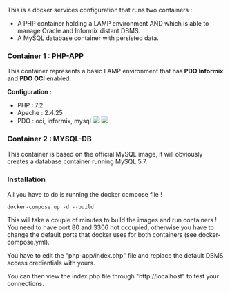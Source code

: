 This is a docker services configuration that runs two containers :
 - A PHP container holding a LAMP environment AND which is able to manage Oracle and Informix distant DBMS.
 - A MySQL database container with persisted data.

### Container 1 : PHP-APP
This container represents a basic LAMP environment that has **PDO Informix** and **PDO OCI** enabled.

**Configuration :**
* PHP : 7.2
* Apache : 2.4.25
* PDO : oci, informix, mysql
![](https://image.ibb.co/guWnYU/Fire_Shot_Capture_5_phpinfo_http_localhost.png)
![](https://image.ibb.co/f23ef9/Fire_Shot_Capture_6_phpinfo_http_localhost.png)

### Container 2 : MYSQL-DB
This container is based on the official MySQL image, it will obviously creates a database container running MySQL 5.7.

### Installation
All you have to do is running the docker compose file !

`docker-compose up -d --build`

This will take a couple of minutes to build the images and run containers ! You need to have port 80 and 3306 not occupied, otherwise you have to change the default ports that docker uses for both containers (see docker-compose.yml).

You have to edit the "php-app/index.php" file and replace the default DBMS access crediantials with yours.

You can then view the index.php file through "http://localhost" to test your connections.
